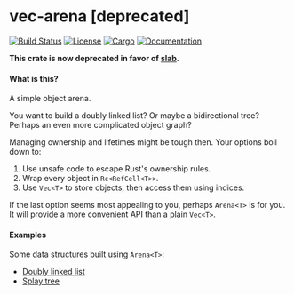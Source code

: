 # vec-arena [deprecated]

[![Build Status](https://travis-ci.org/stjepang/vec-arena.svg?branch=master)](https://travis-ci.org/stjepang/vec-arena)
[![License](https://img.shields.io/badge/license-Apache--2.0%2FMIT-blue.svg)](https://github.com/stjepang/vec-arena)
[![Cargo](https://img.shields.io/crates/v/vec-arena.svg)](https://crates.io/crates/vec-arena)
[![Documentation](https://docs.rs/vec-arena/badge.svg)](https://docs.rs/vec-arena)

**This crate is now deprecated in favor of [slab](https://github.com/carllerche/slab).**

#### What is this?

A simple object arena.

You want to build a doubly linked list? Or maybe a bidirectional tree? Perhaps an even more
complicated object graph?

Managing ownership and lifetimes might be tough then. Your options boil down to:

1. Use unsafe code to escape Rust's ownership rules.
2. Wrap every object in `Rc<RefCell<T>>`.
3. Use `Vec<T>` to store objects, then access them using indices.

If the last option seems most appealing to you, perhaps `Arena<T>` is for you.
It will provide a more convenient API than a plain `Vec<T>`.

#### Examples

Some data structures built using `Arena<T>`:

* [Doubly linked list](https://github.com/stjepang/vec-arena/blob/master/examples/linked_list.rs)
* [Splay tree](https://github.com/stjepang/vec-arena/blob/master/examples/splay_tree.rs)
